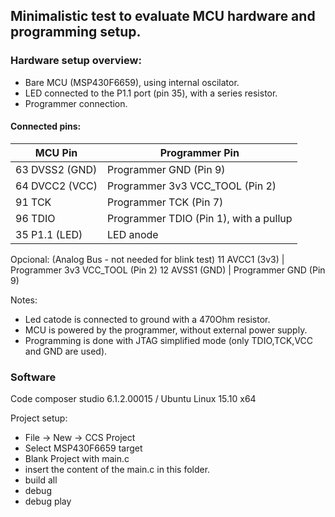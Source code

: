 
## Minimalistic test to evaluate MCU hardware and programming setup.

### Hardware setup overview:

- Bare MCU (MSP430F6659), using internal oscilator. 
- LED connected to the P1.1 port (pin 35), with a series resistor. 
- Programmer connection.

#### Connected pins:

MCU Pin   		 |  Programmer Pin
---------------  | -----------------
63  DVSS2 (GND)  |  Programmer GND (Pin 9) 
64  DVCC2 (VCC)  |  Programmer 3v3 VCC_TOOL (Pin 2) 
91	TCK			 |  Programmer TCK (Pin 7)	
96	TDIO		 |  Programmer TDIO (Pin 1), with a pullup	
35	P1.1  (LED)  |  LED anode

Opcional: (Analog Bus - not needed for blink test)
11  AVCC1 (3v3)  |  Programmer 3v3 VCC_TOOL (Pin 2) 
12  AVSS1 (GND)  |  Programmer GND (Pin 9)  

Notes:
- Led catode is connected to ground with a 470Ohm resistor.
- MCU is powered by the programmer, without external power supply.
- Programming is done with JTAG simplified mode (only TDIO,TCK,VCC and GND are used).


### Software

Code composer studio 6.1.2.00015 / Ubuntu Linux 15.10 x64

Project setup: 
- File -> New -> CCS Project
- Select MSP430F6659 target
- Blank Project with main.c
- insert the content of the main.c in this folder.
- build all
- debug
- debug play
